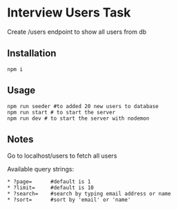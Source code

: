 # Interview Users Task

Create /users endpoint to show all users from db

## Installation


```nodejs
npm i
```

## Usage

```nodejs
npm run seeder #to added 20 new users to database
npm run start # to start the server
npm run dev # to start the server with nodemon 
```

## Notes
Go to localhost/users to fetch all users

Available query strings: 
```
* ?page=      #default is 1
* ?limit=     #default is 10
* ?search=    #search by typing email address or name
* ?sort=      #sort by 'email' or 'name'
```